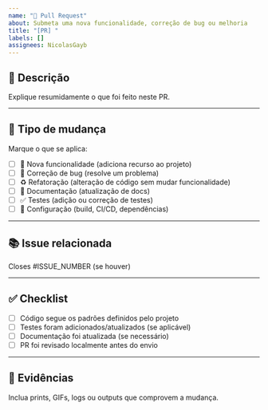 ```yaml
---
name: "🔀 Pull Request"
about: Submeta uma nova funcionalidade, correção de bug ou melhoria
title: "[PR] "
labels: []
assignees: NicolasGayb
---
```


## 📌 Descrição
Explique resumidamente o que foi feito neste PR.

---

## 🔄 Tipo de mudança
Marque o que se aplica:

- [ ] 🚀 Nova funcionalidade (adiciona recurso ao projeto)
- [ ] 🐞 Correção de bug (resolve um problema)
- [ ] ♻️ Refatoração (alteração de código sem mudar funcionalidade)
- [ ] 📝 Documentação (atualização de docs)
- [ ] ✅ Testes (adição ou correção de testes)
- [ ] 🔧 Configuração (build, CI/CD, dependências)

---

## 📚 Issue relacionada
Closes #ISSUE_NUMBER (se houver)

---

## ✅ Checklist
- [ ] Código segue os padrões definidos pelo projeto  
- [ ] Testes foram adicionados/atualizados (se aplicável)  
- [ ] Documentação foi atualizada (se necessário)  
- [ ] PR foi revisado localmente antes do envio  

---

## 📸 Evidências
Inclua prints, GIFs, logs ou outputs que comprovem a mudança.